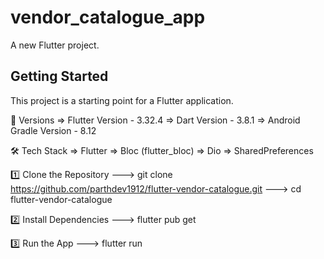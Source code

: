# vendor_catalogue_app

A new Flutter project.

## Getting Started

This project is a starting point for a Flutter application.

📌 Versions
=> Flutter Version - 3.32.4
=> Dart Version - 3.8.1
=> Android Gradle Version - 8.12

🛠️ Tech Stack
=> Flutter
=> Bloc (flutter_bloc)
=> Dio
=> SharedPreferences

1️⃣ Clone the Repository
---> git clone https://github.com/parthdev1912/flutter-vendor-catalogue.git
---> cd flutter-vendor-catalogue

2️⃣ Install Dependencies
---> flutter pub get

3️⃣ Run the App
---> flutter run